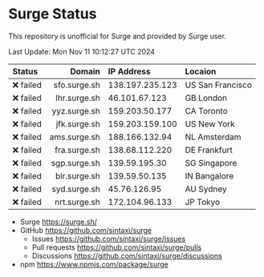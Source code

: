 # Surge Status

This repository is unofficial for Surge and provided by Surge user.

Last Update: Mon Nov 11 10:12:27 UTC 2024

|Status|Domain|IP Address|Locaion|
|:-----|-----:|:---------|:------|
|❌ failed |sfo.surge.sh|138.197.235.123|US San Francisco|
|❌ failed |lhr.surge.sh|46.101.67.123|GB London|
|❌ failed |yyz.surge.sh|159.203.50.177|CA Toronto|
|❌ failed |jfk.surge.sh|159.203.159.100|US New York|
|❌ failed |ams.surge.sh|188.166.132.94|NL Amsterdam|
|❌ failed |fra.surge.sh|138.68.112.220|DE Frankfurt|
|❌ failed |sgp.surge.sh|139.59.195.30|SG Singapore|
|❌ failed |blr.surge.sh|139.59.50.135|IN Bangalore|
|❌ failed |syd.surge.sh|45.76.126.95|AU Sydney|
|❌ failed |nrt.surge.sh|172.104.96.133|JP Tokyo|

- Surge <https://surge.sh/>
- GitHub <https://github.com/sintaxi/surge>
     - Issues <https://github.com/sintaxi/surge/issues>
     - Pull requests <https://github.com/sintaxi/surge/pulls>
     - Discussions <https://github.com/sintaxi/surge/discussions>
- npm <https://www.npmjs.com/package/surge>
